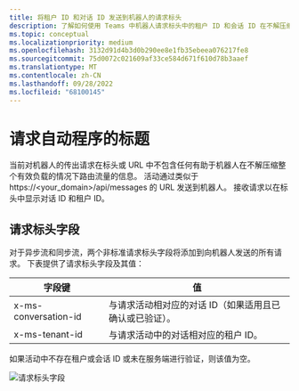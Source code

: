 ```yaml
---
title: 将租户 ID 和对话 ID 发送到机器人的请求标头
description: 了解如何使用 Teams 中机器人请求标头中的租户 ID 和会话 ID 在不解压缩整个有效负载的情况下路由机器人流量。
ms.topic: conceptual
ms.localizationpriority: medium
ms.openlocfilehash: 3132d91d4b3d0b290ee8e1fb35ebeea076217fe8
ms.sourcegitcommit: 75d0072c021609af33ce584d671f610d78b3aaef
ms.translationtype: MT
ms.contentlocale: zh-CN
ms.lasthandoff: 09/28/2022
ms.locfileid: "68100145"
---
```

# <a name="request-headers-of-the-bot"></a>请求自动程序的标题

当前对机器人的传出请求在标头或 URL 中不包含任何有助于机器人在不解压缩整个有效负载的情况下路由流量的信息。 活动通过类似于 https://<your_domain>/api/messages 的 URL 发送到机器人。 接收请求以在标头中显示对话 ID 和租户 ID。

## <a name="request-header-fields"></a>请求标头字段

对于异步流和同步流，两个非标准请求标头字段将添加到向机器人发送的所有请求。 下表提供了请求标头字段及其值：

| 字段键 | 值 |
|----------------|-----------------|
| x-ms-conversation-id | 与请求活动相对应的对话 ID（如果适用且已确认或已验证）。 |
| x-ms-tenant-id | 与请求活动中的对话相对应的租户 ID。 |

如果活动中不存在租户或会话 ID 或未在服务端进行验证，则该值为空。

![请求标头字段](~/assets/images/bots/requestheaderfields.png)
